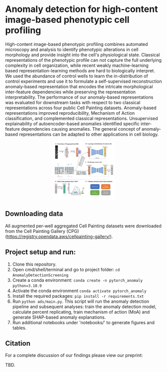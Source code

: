 # Anomaly detection for high-content image-based phenotypic cell profiling

High-content image-based phenotypic profiling combines automated microscopy and analysis to identify phenotypic alterations in cell morphology and provide insight into the cell's physiological state. Classical representations of the phenotypic profile can not capture the full underlying complexity in cell organization, while recent weakly machine-learning based representation-learning methods are hard to biologically interpret. We used the abundance of control wells to learn the in-distribution of control experiments and use it to formulate a self-supervised reconstruction anomaly-based representation that encodes the intricate morphological inter-feature dependencies while preserving the representation interpretability. The performance of our anomaly-based representations was evaluated for downstream tasks with respect to two classical representations across four public Cell Painting datasets. Anomaly-based representations improved reproducibility, Mechanism of Action classification, and complemented classical representations. Unsupervised explainability of autoencoder-based anomalies identified specific inter-feature dependencies causing anomalies. The general concept of anomaly-based representations can be adapted to other applications in cell biology.

<p align="center">
<img src="figures/fig1.png" width=40%>
</p>


## Downloading data

All augmented per-well aggregated Cell Painting datasets were downloaded from the Cell Painting Gallery (CPG) (https://registry.opendata.aws/cellpainting-gallery/).

## Project setup and run:

1. Clone this repository.
2. Open cmd/shell/terminal and go to project folder: `cd AnomalyDetectionScreening`
3. Create a conda environment: `conda create -n pytorch_anomaly python=3.10.9`
4. Activate the conda environment `conda activate pytorch_anomaly`
5. Install the required packages: `pip install -r requirements.txt`
5. Run `python ads/main.py`. This script will run the anomaly detection pipeline and subsequent analyses: train the anomaly detection model, calculate percent replicating, train mechanism of action (MoA) and generate SHAP-based anomaly explanations.
6. Run additional notebooks under 'notebooks/' to generate figures and tables.

[comment]: <> (You can automatically download a model from HF using the script `download-model.py`:)

[comment]: <> (    python download-model.py organization/model)

[comment]: <> (For example:)

[comment]: <> (    python download-model.py facebook/opt-1.3b)

[comment]: <> (If you want to download a model manually, note that all you need are the json, txt, and pytorch\*.bin &#40;or model*.safetensors&#41; files. The remaining files are not necessary.)

[comment]: <> (#### GGML models)

[comment]: <> (You can drop these directly into the `models/` folder, making sure that the file name contains `ggml` somewhere and ends in `.bin`.)

[comment]: <> (#### GPT-4chan)

[comment]: <> ([GPT-4chan]&#40;https://huggingface.co/ykilcher/gpt-4chan&#41; has been shut down from Hugging Face, so you need to download it elsewhere. You have two options:)

[comment]: <> (* Torrent: [16-bit]&#40;https://archive.org/details/gpt4chan_model_float16&#41; / [32-bit]&#40;https://archive.org/details/gpt4chan_model&#41;)

[comment]: <> (* Direct download: [16-bit]&#40;https://theswissbay.ch/pdf/_notpdf_/gpt4chan_model_float16/&#41; / [32-bit]&#40;https://theswissbay.ch/pdf/_notpdf_/gpt4chan_model/&#41;)

[comment]: <> (The 32-bit version is only relevant if you intend to run the model in CPU mode. Otherwise, you should use the 16-bit version.)

## Citation

For a complete discussion of our findings please view our preprint:

TBD.

<!-- > Machine learning inference of continuous single-cell state transitions during myoblast differentiation and fusion
Amit Shakarchy, Giulia Zarfati, Adi Hazak, Reut Mealem, Karina Huk, Ori Avinoam, Assaf Zaritsky
bioRxiv 2023.02.19.529100; doi: https://doi.org/10.1101/2023.02.19.529100 -->
[comment]: <> (| Flag                                       | Description |)

[comment]: <> (|--------------------------------------------|-------------|)

[comment]: <> (| `-h`, `--help`                             | Show this help message and exit. |)

[comment]: <> (| `--notebook`                               | Launch the web UI in notebook mode, where the output is written to the same text box as the input. |)

[comment]: <> (| `--chat`                                   | Launch the web UI in chat mode. |)

[comment]: <> (| `--character CHARACTER`                    | The name of the character to load in chat mode by default. |)

[comment]: <> (| `--model MODEL`                            | Name of the model to load by default. |)

[comment]: <> (| `--lora LORA [LORA ...]`                   | The list of LoRAs to load. If you want to load more than one LoRA, write the names separated by spaces. |)

[comment]: <> (| `--model-dir MODEL_DIR`                    | Path to directory with all the models. |)

[comment]: <> (| `--lora-dir LORA_DIR`                      | Path to directory with all the loras. |)

[comment]: <> (| `--model-menu`                             | Show a model menu in the terminal when the web UI is first launched. |)

[comment]: <> (| `--no-stream`                              | Don't stream the text output in real time. |)

[comment]: <> (| `--settings SETTINGS_FILE`                 | Load the default interface settings from this json file. See `settings-template.json` for an example. If you create a file called `settings.json`, this file will be loaded by default without the need to use the `--settings` flag. |)

[comment]: <> (| `--extensions EXTENSIONS [EXTENSIONS ...]` | The list of extensions to load. If you want to load more than one extension, write the names separated by spaces. |)

[comment]: <> (| `--verbose`                                | Print the prompts to the terminal. |)

[comment]: <> (#### Accelerate/transformers)

[comment]: <> (| Flag                                        | Description |)

[comment]: <> (|---------------------------------------------|-------------|)

[comment]: <> (| `--cpu`                                     | Use the CPU to generate text. Warning: Training on CPU is extremely slow.|)

[comment]: <> (| `--auto-devices`                            | Automatically split the model across the available GPU&#40;s&#41; and CPU. |)

[comment]: <> (|  `--gpu-memory GPU_MEMORY [GPU_MEMORY ...]` | Maxmimum GPU memory in GiB to be allocated per GPU. Example: `--gpu-memory 10` for a single GPU, `--gpu-memory 10 5` for two GPUs. You can also set values in MiB like `--gpu-memory 3500MiB`. |)

[comment]: <> (| `--cpu-memory CPU_MEMORY`                   | Maximum CPU memory in GiB to allocate for offloaded weights. Same as above.|)

[comment]: <> (| `--disk`                                    | If the model is too large for your GPU&#40;s&#41; and CPU combined, send the remaining layers to the disk. |)

[comment]: <> (| `--disk-cache-dir DISK_CACHE_DIR`           | Directory to save the disk cache to. Defaults to `cache/`. |)

[comment]: <> (| `--load-in-8bit`                            | Load the model with 8-bit precision.|)

[comment]: <> (| `--bf16`                                    | Load the model with bfloat16 precision. Requires NVIDIA Ampere GPU. |)

[comment]: <> (| `--no-cache`                                | Set `use_cache` to False while generating text. This reduces the VRAM usage a bit with a performance cost. |)

[comment]: <> (| `--xformers`                                | Use xformer's memory efficient attention. This should increase your tokens/s. |)

[comment]: <> (| `--sdp-attention`                           | Use torch 2.0's sdp attention. |)

[comment]: <> (| `--trust-remote-code`                       | Set trust_remote_code=True while loading a model. Necessary for ChatGLM. |)

[comment]: <> (#### llama.cpp)

[comment]: <> (| Flag        | Description |)

[comment]: <> (|-------------|-------------|)

[comment]: <> (| `--threads` | Number of threads to use. |)

[comment]: <> (| `--n_batch` | Maximum number of prompt tokens to batch together when calling llama_eval. |)

[comment]: <> (| `--no-mmap` | Prevent mmap from being used. |)

[comment]: <> (| `--mlock`   | Force the system to keep the model in RAM. |)

[comment]: <> (| `--cache-capacity CACHE_CAPACITY`   | Maximum cache capacity. Examples: 2000MiB, 2GiB. When provided without units, bytes will be assumed. |)

[comment]: <> (| `--n-gpu-layers N_GPU_LAYERS` | Number of layers to offload to the GPU. Only works if llama-cpp-python was compiled with BLAS. Set this to 1000000000 to offload all layers to the GPU. |)

[comment]: <> (#### GPTQ)

[comment]: <> (| Flag                      | Description |)

[comment]: <> (|---------------------------|-------------|)

[comment]: <> (| `--wbits WBITS`           | Load a pre-quantized model with specified precision in bits. 2, 3, 4 and 8 are supported. |)

[comment]: <> (| `--model_type MODEL_TYPE` | Model type of pre-quantized model. Currently LLaMA, OPT, and GPT-J are supported. |)

[comment]: <> (| `--groupsize GROUPSIZE`   | Group size. |)

[comment]: <> (| `--pre_layer PRE_LAYER [PRE_LAYER ...]`  | The number of layers to allocate to the GPU. Setting this parameter enables CPU offloading for 4-bit models. For multi-gpu, write the numbers separated by spaces, eg `--pre_layer 30 60`. |)

[comment]: <> (| `--checkpoint CHECKPOINT` | The path to the quantized checkpoint file. If not specified, it will be automatically detected. |)

[comment]: <> (| `--monkey-patch`          | Apply the monkey patch for using LoRAs with quantized models.)

[comment]: <> (| `--quant_attn`         | &#40;triton&#41; Enable quant attention. |)

[comment]: <> (| `--warmup_autotune`    | &#40;triton&#41; Enable warmup autotune. |)

[comment]: <> (| `--fused_mlp`          | &#40;triton&#41; Enable fused mlp. |)

[comment]: <> (#### FlexGen)

[comment]: <> (| Flag             | Description |)

[comment]: <> (|------------------|-------------|)

[comment]: <> (| `--flexgen`                       | Enable the use of FlexGen offloading. |)

[comment]: <> (| `--percent PERCENT [PERCENT ...]` | FlexGen: allocation percentages. Must be 6 numbers separated by spaces &#40;default: 0, 100, 100, 0, 100, 0&#41;. |)

[comment]: <> (| `--compress-weight`               | FlexGen: Whether to compress weight &#40;default: False&#41;.|)

[comment]: <> (| `--pin-weight [PIN_WEIGHT]`       | FlexGen: whether to pin weights &#40;setting this to False reduces CPU memory by 20%&#41;. |)

[comment]: <> (#### DeepSpeed)

[comment]: <> (| Flag                                  | Description |)

[comment]: <> (|---------------------------------------|-------------|)

[comment]: <> (| `--deepspeed`                         | Enable the use of DeepSpeed ZeRO-3 for inference via the Transformers integration. |)

[comment]: <> (| `--nvme-offload-dir NVME_OFFLOAD_DIR` | DeepSpeed: Directory to use for ZeRO-3 NVME offloading. |)

[comment]: <> (| `--local_rank LOCAL_RANK`             | DeepSpeed: Optional argument for distributed setups. |)

[comment]: <> (#### RWKV)

[comment]: <> (| Flag                            | Description |)

[comment]: <> (|---------------------------------|-------------|)

[comment]: <> (| `--rwkv-strategy RWKV_STRATEGY` | RWKV: The strategy to use while loading the model. Examples: "cpu fp32", "cuda fp16", "cuda fp16i8". |)

[comment]: <> (| `--rwkv-cuda-on`                | RWKV: Compile the CUDA kernel for better performance. |)

[comment]: <> (#### Gradio)

[comment]: <> (| Flag                                  | Description |)

[comment]: <> (|---------------------------------------|-------------|)

[comment]: <> (| `--listen`                            | Make the web UI reachable from your local network. |)

[comment]: <> (| `--listen-host LISTEN_HOST`           | The hostname that the server will use. |)

[comment]: <> (| `--listen-port LISTEN_PORT`           | The listening port that the server will use. |)

[comment]: <> (| `--share`                             | Create a public URL. This is useful for running the web UI on Google Colab or similar. |)

[comment]: <> (| `--auto-launch`                       | Open the web UI in the default browser upon launch. |)

[comment]: <> (| `--gradio-auth-path GRADIO_AUTH_PATH` | Set the gradio authentication file path. The file should contain one or more user:password pairs in this format: "u1:p1,u2:p2,u3:p3" |)

[comment]: <> (#### API)

[comment]: <> (| Flag                                  | Description |)

[comment]: <> (|---------------------------------------|-------------|)

[comment]: <> (| `--api`                               | Enable the API extension. |)

[comment]: <> (| `--public-api`                        | Create a public URL for the API using Cloudfare. |)

[comment]: <> (#### Multimodal)

[comment]: <> (| Flag                                  | Description |)

[comment]: <> (|---------------------------------------|-------------|)

[comment]: <> (| `--multimodal-pipeline PIPELINE`      | The multimodal pipeline to use. Examples: `llava-7b`, `llava-13b`. |)

[comment]: <> (Out of memory errors? [Check the low VRAM guide]&#40;docs/Low-VRAM-guide.md&#41;.)

[comment]: <> (## Presets)

[comment]: <> (Inference settings presets can be created under `presets/` as text files. These files are detected automatically at startup.)

[comment]: <> (By default, 10 presets by NovelAI and KoboldAI are included. These were selected out of a sample of 43 presets after applying a K-Means clustering algorithm and selecting the elements closest to the average of each cluster.)

[comment]: <> ([Visualization]&#40;https://user-images.githubusercontent.com/112222186/228956352-1addbdb9-2456-465a-b51d-089f462cd385.png&#41;)

[comment]: <> (## Documentation)

[comment]: <> (Make sure to check out the documentation for an in-depth guide on how to use the web UI.)

[comment]: <> (https://github.com/oobabooga/text-generation-webui/tree/main/docs)

[comment]: <> (## Contributing)

[comment]: <> (Pull requests, suggestions, and issue reports are welcome. )

[comment]: <> (You are also welcome to review open pull requests.)

[comment]: <> (Before reporting a bug, make sure that you have:)

[comment]: <> (1. Created a conda environment and installed the dependencies exactly as in the *Installation* section above.)

[comment]: <> (2. [Searched]&#40;https://github.com/oobabooga/text-generation-webui/issues&#41; to see if an issue already exists for the issue you encountered.)

[comment]: <> (## Credits)

[comment]: <> (- Gradio dropdown menu refresh button, code for reloading the interface: https://github.com/AUTOMATIC1111/stable-diffusion-webui)

[comment]: <> (- Verbose preset: Anonymous 4chan user.)

[comment]: <> (- NovelAI and KoboldAI presets: https://github.com/KoboldAI/KoboldAI-Client/wiki/Settings-Presets)

[comment]: <> (- Code for early stopping in chat mode, code for some of the sliders: https://github.com/PygmalionAI/gradio-ui/)

